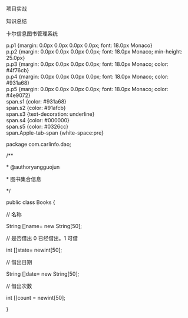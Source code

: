 项目实战

知识总结

卡尔信息图书管理系统

  
p.p1 {margin: 0.0px 0.0px 0.0px 0.0px; font: 18.0px Monaco}  
p.p2 {margin: 0.0px 0.0px 0.0px 0.0px; font: 18.0px Monaco; min-height: 25.0px}  
p.p3 {margin: 0.0px 0.0px 0.0px 0.0px; font: 18.0px Monaco; color: \#4f76cb}  
p.p4 {margin: 0.0px 0.0px 0.0px 0.0px; font: 18.0px Monaco; color: \#931a68}  
p.p5 {margin: 0.0px 0.0px 0.0px 0.0px; font: 18.0px Monaco; color: \#4e9072}  
span.s1 {color: \#931a68}  
span.s2 {color: \#91afcb}  
span.s3 {text-decoration: underline}  
span.s4 {color: \#000000}  
span.s5 {color: \#0326cc}  
span.Apple-tab-span {white-space:pre}  


package com.carlinfo.dao;

  


/\*\*

\* @authoryangguojun

\* 图书集合信息

\*/

public class Books {

// 名称

 String \[\]name= new String\[50\];

// 是否借出 0 已经借出。1 可借

int \[\]state= newint\[50\];

// 借出日期

 String \[\]date= new String\[50\];

// 借出次数

int \[\]count = newint\[50\];

}

